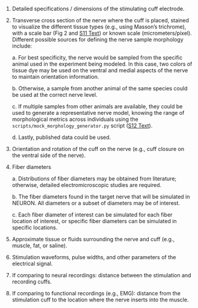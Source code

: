 1.  Detailed specifications / dimensions of the stimulating cuff
    electrode. 

2.  Transverse cross section of the nerve where the cuff is placed,
    stained to visualize the different tissue types (e.g., using
    Masson’s trichrome), with a scale bar (Fig 2 and [S11 Text](https://github.com/wmglab-duke/ascent/wiki/S11:-Morphology-files)) or known scale (micrometers/pixel). Different possible sources
    for defining the nerve sample morphology include:
    
    a.  For best specificity, the nerve would be sampled from the
        specific animal used in the experiment being modeled. In this
        case, two colors of tissue dye may be used on the ventral and
        medial aspects of the nerve to maintain orientation information.
    
    b.  Otherwise, a sample from another animal of the same species
        could be used at the correct nerve level.
    
    c.  If multiple samples from other animals are available, they could
        be used to generate a representative nerve model, knowing the
        range of morphological metrics across individuals using the
        `scripts/mock_morphology_generator.py` script ([S12 Text](https://github.com/wmglab-duke/ascent/wiki/S12:-Python-MockSample-class-for-creating-binary-masks-of-nerve-morphology)).
    
    d.  Lastly, published data could be used.

3.  Orientation and rotation of the cuff on the nerve (e.g., cuff
    closure on the ventral side of the nerve).

4.  Fiber diameters
    
    a.  Distributions of fiber diameters may be obtained from
        literature; otherwise, detailed electromicroscopic studies are
        required.
    
    b.  The fiber diameters found in the target nerve that will be
        simulated in NEURON. All diameters or a subset of diameters may
        be of interest.
    
    c.  Each fiber diameter of interest can be simulated for each fiber
        location of interest, or specific fiber diameters can be
        simulated in specific locations.

5.  Approximate tissue or fluids surrounding the nerve and cuff (e.g.,
    muscle, fat, or saline).

6.  Stimulation waveforms, pulse widths, and other parameters of the
    electrical signal.

7.  If comparing to neural recordings: distance between the stimulation
    and recording cuffs.

8.  If comparing to functional recordings (e.g., EMG): distance from the
    stimulation cuff to the location where the nerve inserts into the
    muscle.